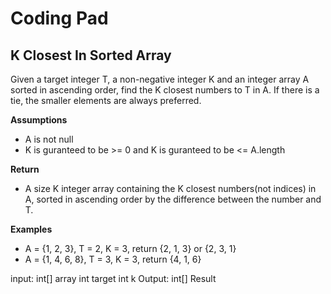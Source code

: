 # Coding Pad

##  K Closest In Sorted Array

Given a target integer T, a non-negative integer K and an integer array A sorted in ascending order, find the K closest numbers to T in A. If there is a tie, the smaller elements are always preferred.

**Assumptions**

- A is not null
- K is guranteed to be >= 0 and K is guranteed to be <= A.length

**Return**

- A size K integer array containing the K closest numbers(not indices) in A, sorted in ascending order by the difference between the number and T. 

**Examples**

- A = {1, 2, 3}, T = 2, K = 3, return {2, 1, 3} or {2, 3, 1}
- A = {1, 4, 6, 8}, T = 3, K = 3, return {4, 1, 6}

input: int[] array int target int k   Output: int[] Result

